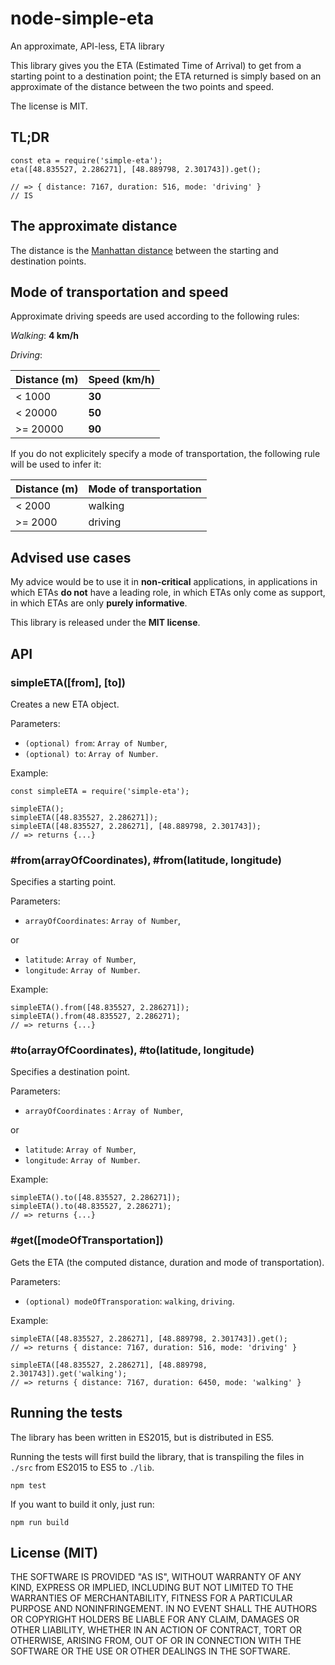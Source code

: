# node-simple-eta
An approximate, API-less, ETA library

This library gives you the ETA (Estimated Time of Arrival) to get from a starting point to a destination point;
the ETA returned is simply based on an approximate of the distance between the two points and speed.

The license is MIT.

## TL;DR
```
const eta = require('simple-eta');
eta([48.835527, 2.286271], [48.889798, 2.301743]).get();

// => { distance: 7167, duration: 516, mode: 'driving' }
// IS
```

## The approximate distance
The distance is the [Manhattan distance](https://en.wikipedia.org/wiki/Taxicab_geometry) between the starting and destination points.

## Mode of transportation and speed
Approximate driving speeds are used according to the following rules:

_Walking_: __4 km/h__

_Driving_:

 Distance (m) | Speed (km/h)
--------------|-------------
 < 1000       | __30__
 < 20000      | __50__
 >= 20000     | __90__
 
If you do not explicitely specify a mode of transportation, the following rule will be used to infer it:

 Distance (m) | Mode of transportation
--------------|-----------------------
 < 2000       | walking
 >= 2000      | driving

## Advised use cases
My advice would be to use it in __non-critical__ applications, in applications in which ETAs __do not__ have a leading role, in which ETAs only come as support, in which ETAs are only __purely informative__.

This library is released under the __MIT license__.

## API

### simpleETA([from], [to])
Creates a new ETA object.

Parameters:

 - `(optional) from`: `Array of Number`,
 - `(optional) to`: `Array of Number`.

Example:

```
const simpleETA = require('simple-eta');

simpleETA();
simpleETA([48.835527, 2.286271]);
simpleETA([48.835527, 2.286271], [48.889798, 2.301743]);
// => returns {...}
```

### #from(arrayOfCoordinates), #from(latitude, longitude)
Specifies a starting point.

Parameters:

 - `arrayOfCoordinates`: `Array of Number`,

or

 - `latitude`: `Array of Number`,
 - `longitude`: `Array of Number`.

Example:

```
simpleETA().from([48.835527, 2.286271]);
simpleETA().from(48.835527, 2.286271);
// => returns {...}
```

### #to(arrayOfCoordinates), #to(latitude, longitude)
Specifies a destination point.

Parameters:

 - `arrayOfCoordinates` : `Array of Number`,

or

 - `latitude`: `Array of Number`,
 - `longitude`: `Array of Number`.

Example:

```
simpleETA().to([48.835527, 2.286271]);
simpleETA().to(48.835527, 2.286271);
// => returns {...}
```

### #get([modeOfTransportation])
Gets the ETA (the computed distance, duration and mode of transportation).

Parameters:

 - `(optional) modeOfTransporation`: `walking`, `driving`.

Example:

```
simpleETA([48.835527, 2.286271], [48.889798, 2.301743]).get();
// => returns { distance: 7167, duration: 516, mode: 'driving' }

simpleETA([48.835527, 2.286271], [48.889798, 2.301743]).get('walking');
// => returns { distance: 7167, duration: 6450, mode: 'walking' }
```

## Running the tests
The library has been written in ES2015, but is distributed in ES5.

Running the tests will first build the library, that is transpiling the files in `./src` from ES2015 to ES5 to `./lib`.

```
npm test
```

If you want to build it only, just run:

```
npm run build
```

## License (MIT)
THE SOFTWARE IS PROVIDED "AS IS", WITHOUT WARRANTY OF ANY KIND, EXPRESS OR IMPLIED, INCLUDING BUT NOT LIMITED TO THE WARRANTIES OF MERCHANTABILITY, FITNESS FOR A PARTICULAR PURPOSE AND NONINFRINGEMENT. IN NO EVENT SHALL THE AUTHORS OR COPYRIGHT HOLDERS BE LIABLE FOR ANY CLAIM, DAMAGES OR OTHER LIABILITY, WHETHER IN AN ACTION OF CONTRACT, TORT OR OTHERWISE, ARISING FROM, OUT OF OR IN CONNECTION WITH THE SOFTWARE OR THE USE OR OTHER DEALINGS IN THE SOFTWARE.
